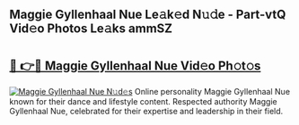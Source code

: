 ## Maggie Gyllenhaal Nue Le𝚊k𝚎d N𝚞𝚍e - Part-vtQ Vid𝚎o Photos Le𝚊ks ammSZ

# <h2><a href="http://fb2k96.evod.top/?m=Maggie+Gyllenhaal+Nue">🔗 👉🔴 Maggie Gyllenhaal Nue Vid𝚎o Ph𝚘t𝚘s</a></h2>

[![Maggie Gyllenhaal Nue N𝚞d𝚎s](https://i.imgur.com/8V9OHl7.gif)](http://fb2k96.evod.top/?m=Maggie+Gyllenhaal+Nue)
Online personality Maggie Gyllenhaal Nue known for their dance and lifestyle content. Respected authority Maggie Gyllenhaal Nue, celebrated for their expertise and leadership in their field. 
